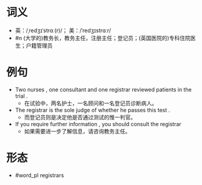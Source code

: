 # 词义
- 英：/ˌredʒɪˈstrɑː(r)/； 美：/ˈredʒɪstrɑːr/
- #n (大学的)教务长，教务主任，注册主任；登记员；(英国医院的)专科住院医生；户籍管理员
# 例句
- Two nurses , one consultant and one registrar reviewed patients in the trial .
	- 在试验中，两名护士，一名顾问和一名登记员诊断病人。
- The registrar is the sole judge of whether he passes this test .
	- 而登记员则是决定他是否通过测试的惟一判官。
- If you require further information , you should consult the registrar
	- 如果需要进一步了解信息，请咨询教务主任。
# 形态
- #word_pl registrars
